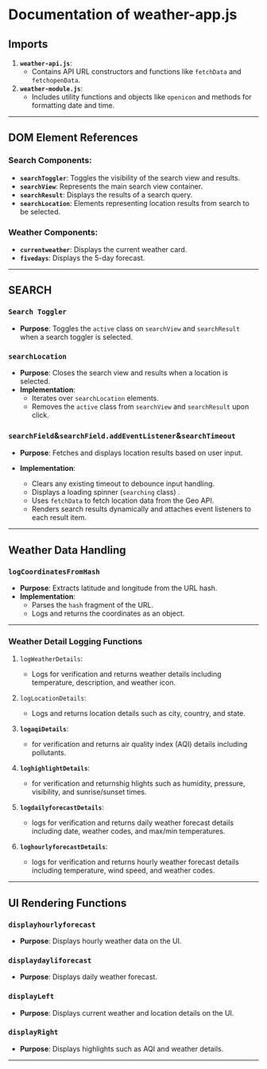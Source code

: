 # Documentation of weather-app.js

## **Imports**

1. **`weather-api.js`**:
   - Contains API URL constructors and functions like `fetchData` and `fetchopenData`.
2. **`weather-module.js`**:
   - Includes utility functions and objects like `openicon` and methods for formatting date and time.

 ---


## **DOM Element References**

### Search Components:
- **`searchToggler`**: Toggles the visibility of the search view and results.
- **`searchView`**: Represents the main search view container.
- **`searchResult`**: Displays the results of a search query.
- **`searchLocation`**: Elements representing location results from search to be selected.

### Weather Components:
- **`currentweather`**: Displays the current weather card.
- **`fivedays`**: Displays the 5-day forecast.

---


## **SEARCH**

### `Search Toggler`
- **Purpose**: Toggles the `active` class on `searchView` and `searchResult` when a search toggler is selected.


### `searchLocation`
- **Purpose**: Closes the search view and results when a location is selected.
- **Implementation**:
  - Iterates over `searchLocation` elements.
  - Removes the `active` class from `searchView` and `searchResult` upon click.


### `searchField`&`searchField.addEventListener`&`searchTimeout`
- **Purpose**: Fetches and displays location results based on user input.

- **Implementation**:
  - Clears any existing timeout to debounce input handling.
  - Displays a loading spinner (`searching` class) .
  - Uses `fetchData` to fetch location data from the Geo API.
  - Renders search results dynamically and attaches event listeners to each result item.
---

## **Weather Data Handling**

### **`logCoordinatesFromHash`**
- **Purpose**: Extracts latitude and longitude from the URL hash.
- **Implementation**:
  - Parses the `hash` fragment of the URL.
  - Logs and returns the coordinates as an object.

---

### **Weather Detail Logging Functions**

1. `logWeatherDetails`:
   - Logs for verification and returns weather details including temperature, description, and weather icon.

2. `logLocationDetails`:
   - Logs and returns location details such as city, country, and state.

3. **`logaqiDetails`**:
   - for verification and returns air quality index (AQI) details including pollutants.

4. **`loghighlightDetails`**:
   - for verification and returnshig hlights such as humidity, pressure, visibility, and sunrise/sunset times.

5. **`logdailyforecastDetails`**:
   - logs for verification and returns daily weather forecast details including date, weather codes, and max/min temperatures.

6. **`loghourlyforecastDetails`**:
   - logs for verification and returns hourly weather forecast details including temperature, wind speed, and weather codes.

---

## **UI Rendering Functions**

### **`displayhourlyforecast`**
- **Purpose**: Displays hourly weather data on the UI.


### **`displaydayliforecast`**
- **Purpose**: Displays daily weather forecast.


### **`displayLeft`**
- **Purpose**: Displays current weather and location details on the UI.


### **`displayRight`**
- **Purpose**: Displays highlights such as AQI and weather details.
---


